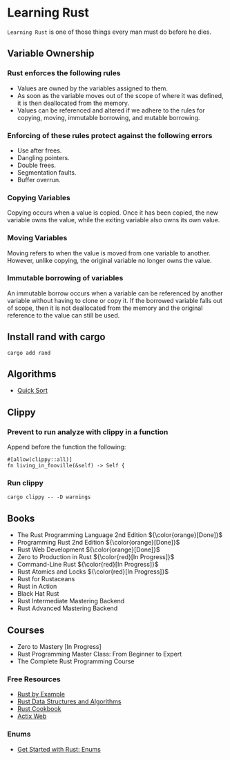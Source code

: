 # Learning Rust

`Learning Rust` is one of those things every man must do before he dies.

## Variable Ownership

### Rust enforces the following rules

- Values are owned by the variables assigned to them.
- As soon as the variable moves out of the scope of where it was defined, it is then deallocated from the memory.
- Values can be referenced and altered if we adhere to the rules for copying, moving, immutable borrowing, and mutable borrowing.

### Enforcing of these rules protect against the following errors

- Use after frees.
- Dangling pointers.
- Double frees.
- Segmentation faults.
- Buffer overrun.

### Copying Variables

Copying occurs when a value is copied. Once it has been copied, the new variable owns the value, while the exiting variable also owns its own value.

### Moving Variables

Moving refers to when the value is moved from one variable to another. However, unlike copying, the original variable no longer owns the value.

### Immutable borrowing of variables

An immutable borrow occurs when a variable can be referenced by another variable without having to clone or copy it.
If the borrowed variable falls out of scope, then it is not deallocated from the memory and the original reference to the value can still be used.

## Install rand with cargo

```commandline
cargo add rand
```

## Algorithms

- [Quick Sort](https://www.hackertouch.com/rust-data-structures-and-algorithms/quick-sort-in-rust.html)

## Clippy

### Prevent to run analyze with clippy in a function

Append before the function the following:

```commandline
#[allow(clippy::all)]
fn living_in_fooville(&self) -> Self {
```

### Run clippy

```commandline
cargo clippy -- -D warnings
```

## Books

- The Rust Programming Language 2nd Edition ${\color{orange}[Done]}$
- Programming Rust 2nd Edition ${\color{orange}[Done]}$
- Rust Web Development ${\color{orange}[Done]}$
- Zero to Production in Rust ${\color{red}[In Progress]}$
- Command-Line Rust ${\color{red}[In Progress]}$
- Rust Atomics and Locks ${\color{red}[In Progress]}$
- Rust for Rustaceans
- Rust in Action
- Black Hat Rust
- Rust Intermediate Mastering Backend
- Rust Advanced Mastering Backend

## Courses

- Zero to Mastery [In Progress]
- Rust Programming Master Class: From Beginner to Expert
- The Complete Rust Programming Course

### Free Resources

- [Rust by Example](https://doc.rust-lang.org/rust-by-example/index.html)
- [Rust Data Structures and Algorithms](https://www.hackertouch.com/rust-data-structures-and-algorithms.html)
- [Rust Cookbook](https://rust-lang-nursery.github.io/rust-cookbook/)
- [Actix Web](https://actix.rs/)

### Enums

- [Get Started with Rust: Enums](https://serokell.io/blog/enums-and-pattern-matching)


